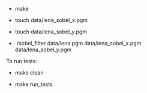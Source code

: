 * make

* touch data/lena_sobel_x.pgm 

* touch data/lena_sobel_y.pgm

* ./sobel_filter data/lena.pgm data/lena_sobel_x.pgm data/lena_sobel_y.pgm



To run tests:

* make clean

* make run_tests